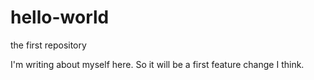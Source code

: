 # hello-world
the first repository

I'm writing about myself here. So it will be a first feature change I think.
